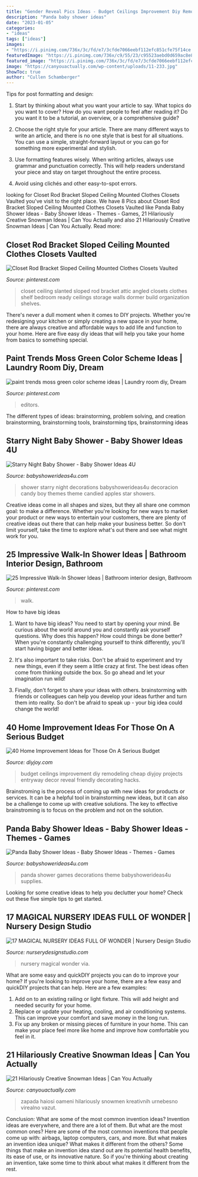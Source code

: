 ```yaml
---
title: "Gender Reveal Pics Ideas - Budget Ceilings Improvement Diy Remodeling Cheap Diyjoy Projects Entryway Decor Reveal Friendly Decorating Hacks"
description: "Panda baby shower ideas"
date: "2023-01-05"
categories:
- "ideas"
tags: ["ideas"]
images:
- "https://i.pinimg.com/736x/3c/fd/e7/3cfde7066eebf112efc851cfe75f14ce.jpg"
featuredImage: "https://i.pinimg.com/736x/c9/55/23/c95523aebd0d659ac8e84a1463bd2280.jpg"
featured_image: "https://i.pinimg.com/736x/3c/fd/e7/3cfde7066eebf112efc851cfe75f14ce.jpg"
image: "https://canyouactually.com/wp-content/uploads/11-233.jpg"
ShowToc: true
author: "Cullen Schamberger"
---
```



Tips for post formatting and design:
1. Start by thinking about what you want your article to say. What topics do you want to cover? How do you want people to feel after reading it? Do you want it to be a tutorial, an overview, or a comprehensive guide?
2. Choose the right style for your article. There are many different ways to write an article, and there is no one style that is best for all situations. You can use a simple, straight-forward layout or you can go for something more experimental and stylish.

3. Use formatting features wisely. When writing articles, always use grammar and punctuation correctly. This will help readers understand your piece and stay on target throughout the entire process.

4. Avoid using clichés and other easy-to-spot errors.

	

		
looking for Closet Rod Bracket Sloped Ceiling Mounted Clothes Closets Vaulted you've visit to the right place. We have 8 Pics about Closet Rod Bracket Sloped Ceiling Mounted Clothes Closets Vaulted like Panda Baby Shower Ideas - Baby Shower Ideas - Themes - Games, 21 Hilariously Creative Snowman Ideas | Can You Actually and also 21 Hilariously Creative Snowman Ideas | Can You Actually. Read more:
		
    
## Closet Rod Bracket Sloped Ceiling Mounted Clothes Closets Vaulted

<img loading=lazy src="https://i.pinimg.com/736x/eb/87/07/eb8707ff3f435c6c1c1a4f136e4243ca.jpg" onerror="this.onerror=null;this.src='https://tse3.mm.bing.net/th?id=OIP.QA_TsA4zKO8iyBnMogHP3QHaNK&amp;pid=15.1';" alt="Closet Rod Bracket Sloped Ceiling Mounted Clothes Closets Vaulted">

_Source: pinterest.com_

>closet ceiling slanted sloped rod bracket attic angled closets clothes shelf bedroom ready ceilings storage walls dormer build organization shelves. 

	

There's never a dull moment when it comes to DIY projects. Whether you're redesigning your kitchen or simply creating a new space in your home, there are always creative and affordable ways to add life and function to your home. Here are five easy diy ideas that will help you take your home from basics to something special.

    
## Paint Trends Moss Green Color Scheme Ideas | Laundry Room Diy, Dream

<img loading=lazy src="https://i.pinimg.com/736x/3c/fd/e7/3cfde7066eebf112efc851cfe75f14ce.jpg" onerror="this.onerror=null;this.src='https://tse1.mm.bing.net/th?id=OIP.Qfw8lyf6Lekcg5d2m1QqQgHaLG&amp;pid=15.1';" alt="paint trends moss green color scheme ideas | Laundry room diy, Dream">

_Source: pinterest.com_

>editors. 

	

The different types of ideas: brainstorming, problem solving, and creation
brainstorming, brainstorming tools, brainstorming tips, brainstorming ideas

    
## Starry Night Baby Shower - Baby Shower Ideas 4U

<img loading=lazy src="https://babyshowerideas4u.com/wp-content/uploads/2016/09/Starry-Night-Baby-Shower-Candied-Apples.jpg" onerror="this.onerror=null;this.src='https://tse3.mm.bing.net/th?id=OIP.d3Oqj8h7n6iIgZmco2JIUQHaJ4&amp;pid=15.1';" alt="Starry Night Baby Shower - Baby Shower Ideas 4U">

_Source: babyshowerideas4u.com_

>shower starry night decorations babyshowerideas4u decoracion candy boy themes theme candied apples star showers. 

	

Creative ideas come in all shapes and sizes, but they all share one common goal: to make a difference. Whether you're looking for new ways to market your product or new ways to entertain your customers, there are plenty of creative ideas out there that can help make your business better. So don't limit yourself, take the time to explore what's out there and see what might work for you.

    
## 25 Impressive Walk-In Shower Ideas | Bathroom Interior Design, Bathroom

<img loading=lazy src="https://i.pinimg.com/736x/c9/55/23/c95523aebd0d659ac8e84a1463bd2280.jpg" onerror="this.onerror=null;this.src='https://tse2.mm.bing.net/th?id=OIP.7GKhAnXjTp_SFp4yQabTGQHaKd&amp;pid=15.1';" alt="25 Impressive Walk-In Shower Ideas | Bathroom interior design, Bathroom">

_Source: pinterest.com_

>walk. 

	

How to have big ideas
1. Want to have big ideas? You need to start by opening your mind. Be curious about the world around you and constantly ask yourself questions. Why does this happen? How could things be done better? When you're constantly challenging yourself to think differently, you'll start having bigger and better ideas.
2. It's also important to take risks. Don't be afraid to experiment and try new things, even if they seem a little crazy at first. The best ideas often come from thinking outside the box. So go ahead and let your imagination run wild!

3. Finally, don't forget to share your ideas with others. brainstorming with friends or colleagues can help you develop your ideas further and turn them into reality. So don't be afraid to speak up - your big idea could change the world!

    
## 40 Home Improvement Ideas For Those On A Serious Budget

<img loading=lazy src="http://diyjoy.com/wp-content/uploads/2017/03/Add-Color-To-Your-Ceilings.jpg" onerror="this.onerror=null;this.src='https://tse4.mm.bing.net/th?id=OIP.3ccGn9PvAImtmlutJLTWDwDOEv&amp;pid=15.1';" alt="40 Home Improvement Ideas for Those On A Serious Budget">

_Source: diyjoy.com_

>budget ceilings improvement diy remodeling cheap diyjoy projects entryway decor reveal friendly decorating hacks. 

	

Brainstroming is the process of coming up with new ideas for products or services. It can be a helpful tool in brainstorming new ideas, but it can also be a challenge to come up with creative solutions. The key to effective brainstroming is to focus on the problem and not on the solution.

    
## Panda Baby Shower Ideas - Baby Shower Ideas - Themes - Games

<img loading=lazy src="http://www.babyshowerideas4u.com/wp-content/uploads/2019/02/panda-baby-shower-supplies-and-decors-600x843-1.jpg" onerror="this.onerror=null;this.src='https://tse4.mm.bing.net/th?id=OIP.FBps9ywrrQ-LBf92nshPQwHaKZ&amp;pid=15.1';" alt="Panda Baby Shower Ideas - Baby Shower Ideas - Themes - Games">

_Source: babyshowerideas4u.com_

>panda shower games decorations theme babyshowerideas4u supplies. 

	

Looking for some creative ideas to help you declutter your home? Check out these five simple tips to get started.

    
## 17 MAGICAL NURSERY IDEAS FULL OF WONDER | Nursery Design Studio

<img loading=lazy src="https://www.nurserydesignstudio.com/wp-content/uploads/2020/10/MAGICAL-NURSERY-IDEAS-12.png" onerror="this.onerror=null;this.src='https://tse2.mm.bing.net/th?id=OIP.VZ10If9ZyyW-XJKrfLijjwHaLH&amp;pid=15.1';" alt="17 MAGICAL NURSERY IDEAS FULL OF WONDER | Nursery Design Studio">

_Source: nurserydesignstudio.com_

>nursery magical wonder via. 

	

What are some easy and quickDIY projects you can do to improve your home?
If you're looking to improve your home, there are a few easy and quickDIY projects that can help. Here are a few examples: 
1. Add on to an existing railing or light fixture. This will add height and needed security for your home.
2. Replace or update your heating, cooling, and air conditioning systems. This can improve your comfort and save money in the long run.
3. Fix up any broken or missing pieces of furniture in your home. This can make your place feel more like home and improve how comfortable you feel in it.

    
## 21 Hilariously Creative Snowman Ideas | Can You Actually

<img loading=lazy src="https://canyouactually.com/wp-content/uploads/11-233.jpg" onerror="this.onerror=null;this.src='https://tse4.mm.bing.net/th?id=OIP.OBOcXcCQfOu3vo8wjAh9IAHaFj&amp;pid=15.1';" alt="21 Hilariously Creative Snowman Ideas | Can You Actually">

_Source: canyouactually.com_

>zapada haiosi oameni hilariously snowmen kreativnih urnebesno virealno vazut. 

	

Conclusion: What are some of the most common invention ideas?
Invention ideas are everywhere, and there are a lot of them. But what are the most common ones? Here are some of the most common inventions that people come up with: airbags, laptop computers, cars, and more. 
But what makes an invention idea unique? What makes it different from the others? 
Some things that make an invention idea stand out are its potential health benefits, its ease of use, or its innovative nature. So if you're thinking about creating an invention, take some time to think about what makes it different from the rest.

